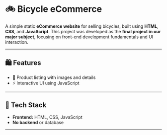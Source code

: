 # 🚲 Bicycle eCommerce

A simple static **eCommerce website** for selling bicycles, built using **HTML**, **CSS**, and **JavaScript**. This project was developed as the **final project in our major subject**, focusing on front-end development fundamentals and UI interaction.

---

## 🛍️ Features

- 🎨 Product listing with images and details
- ⚡ Interactive UI using JavaScript

---

## 🧰 Tech Stack

- **Frontend:** HTML, CSS, JavaScript
- **No backend** or database

---
